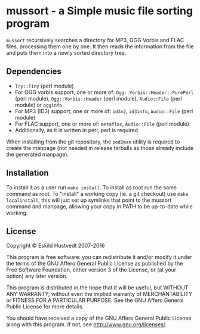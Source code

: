 # mussort - a Simple music file sorting program

`mussort` recursively searches a directory for MP3, OGG Vorbis and FLAC files, processing them one by one. It then reads the information from the file and puts them into a newly sorted directory tree.

## Dependencies

- `Try::Tiny` (perl module)
- For OGG vorbis support, one or more of: `Ogg::Vorbis::Header::PurePerl` (perl module), `Ogg::Vorbis::Header` (perl module), `Audio::File` (perl module) or `ogginfo`
- For MP3 (ID3) support, one or more of: `id3v2`, `id3info`, `Audio::File` (perl module)
- For FLAC support, one or more of: `metaflac`, `Audio::File` (perl module)
- Additionally, as it is written in perl, perl is required.

When installing from the git repository, the `pod2man` utility is required to
create the manpage (not needed in release tarballs as those already include the
generated manpage).

## Installation

To install it as a user run `make install`. To install as root run the same command as root. To "install" a working copy (ie. a git checkout) use `make localinstall`, this will just set up symlinks that point to the mussort command and manpage, allowing your copy in PATH to be up-to-date while working.

## License

Copyright © Eskild Hustvedt 2007-2016

This program is free software: you can redistribute it and/or modify it under the terms of the GNU Affero General Public License as published by the Free Software Foundation, either version 3 of the License, or (at your option) any later version.

This program is distributed in the hope that it will be useful, but WITHOUT ANY WARRANTY; without even the implied warranty of MERCHANTABILITY or FITNESS FOR A PARTICULAR PURPOSE. See the GNU Affero General Public License for more details.

You should have received a copy of the GNU Affero General Public License along with this program. If not, see http://www.gnu.org/licenses/.
